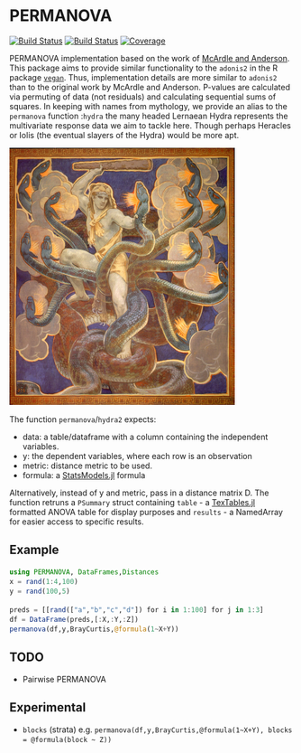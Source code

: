 # PERMANOVA

[![Build Status](https://github.com/EvoArt/Hydra.jl/workflows/CI/badge.svg)](https://github.com/EvoArt/Hydra.jl/actions)
[![Build Status](https://ci.appveyor.com/api/projects/status/github/EvoArt/Hydra.jl?svg=true)](https://ci.appveyor.com/project/EvoArt/Hydra-jl)
[![Coverage](https://codecov.io/gh/EvoArt/Hydra.jl/branch/master/graph/badge.svg)](https://codecov.io/gh/EvoArt/Hydra.jl)

PERMANOVA implementation based on the work of [McArdle and Anderson](https://esajournals.onlinelibrary.wiley.com/doi/10.1890/0012-9658%282001%29082%5B0290%3AFMMTCD%5D2.0.CO%3B2). This package aims to provide similar functionality to the `adonis2` in the R package [`vegan`](https://cran.r-project.org/web/packages/vegan/index.html). Thus, implementation details are more similar to `adonis2` than to the original work by McArdle and Anderson. P-values are calculated via permuting of data (not residuals) and calculating sequential sums of squares. In keeping with names from mythology, we provide an alias to the `permanova` function :`hydra` the many headed Lernaean Hydra represents the multivariate response data we aim to tackle here. Though perhaps Heracles or Iolis (the eventual slayers of the Hydra) would be more apt.

<img src="https://github.com/EvoArt/Hydra/blob/master/docs/Sargent_Hercules.jpg" alt="drawing" width="400"/>

The function `permanova`/`hydra2` expects:

*   data: a table/dataframe with a column containing the independent variables. 
*   y: the dependent variables, where each row is an observation
*   metric: distance metric to be used.
* formula: a [StatsModels.jl](https://juliastats.org/StatsModels.jl/stable/formula/) formula 

Alternatively, instead of y and metric, pass in a distance matrix D.
The function retruns a `PSummary` struct containing `table` - a [TexTables.jl](https://jacobadenbaum.github.io/TexTables.jl/stable/) formatted ANOVA table for display purposes and `results` - a NamedArray for easier access to specific results.

## Example
```julia
using PERMANOVA, DataFrames,Distances
x = rand(1:4,100)
y = rand(100,5)

preds = [[rand(["a","b","c","d"]) for i in 1:100] for j in 1:3]
df = DataFrame(preds,[:X,:Y,:Z])
permanova(df,y,BrayCurtis,@formula(1~X+Y))
```

## TODO
*   Pairwise PERMANOVA

## Experimental
*   `blocks` (strata) e.g. `permanova(df,y,BrayCurtis,@formula(1~X+Y), blocks = @formula(block ~ Z))`
    